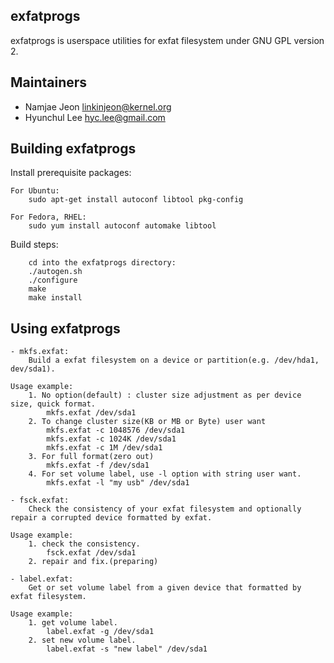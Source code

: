 
## exfatprogs
exfatprogs is userspace utilities for exfat filesystem under GNU GPL version 2.

## Maintainers
* Namjae Jeon <linkinjeon@kernel.org>
* Hyunchul Lee <hyc.lee@gmail.com>

## Building exfatprogs
Install prerequisite packages:
```
For Ubuntu:
    sudo apt-get install autoconf libtool pkg-config

For Fedora, RHEL:
    sudo yum install autoconf automake libtool
```

Build steps:
```
    cd into the exfatprogs directory:
    ./autogen.sh
    ./configure
    make
    make install
```

## Using exfatprogs
```
- mkfs.exfat:
    Build a exfat filesystem on a device or partition(e.g. /dev/hda1, dev/sda1).

Usage example:
    1. No option(default) : cluster size adjustment as per device size, quick format.
        mkfs.exfat /dev/sda1
    2. To change cluster size(KB or MB or Byte) user want
        mkfs.exfat -c 1048576 /dev/sda1
        mkfs.exfat -c 1024K /dev/sda1
        mkfs.exfat -c 1M /dev/sda1
    3. For full format(zero out)
        mkfs.exfat -f /dev/sda1
    4. For set volume label, use -l option with string user want.
        mkfs.exfat -l "my usb" /dev/sda1

- fsck.exfat:
    Check the consistency of your exfat filesystem and optionally repair a corrupted device formatted by exfat.

Usage example:
    1. check the consistency.
        fsck.exfat /dev/sda1
    2. repair and fix.(preparing)

- label.exfat:
    Get or set volume label from a given device that formatted by exfat filesystem.

Usage example:
    1. get volume label.
        label.exfat -g /dev/sda1
    2. set new volume label.
        label.exfat -s "new label" /dev/sda1
```
